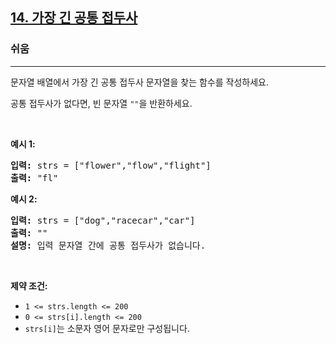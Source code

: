 <h2><a href="https://leetcode.com/problems/longest-common-prefix">14. 가장 긴 공통 접두사</a></h2><h3>쉬움</h3><hr><p>문자열 배열에서 가장 긴 공통 접두사 문자열을 찾는 함수를 작성하세요.</p>

<p>공통 접두사가 없다면, 빈 문자열 <code>&quot;&quot;</code>을 반환하세요.</p>

<p>&nbsp;</p>
<p><strong class="example">예시 1:</strong></p>

<pre>
<strong>입력:</strong> strs = [&quot;flower&quot;,&quot;flow&quot;,&quot;flight&quot;]
<strong>출력:</strong> &quot;fl&quot;
</pre>

<p><strong class="example">예시 2:</strong></p>

<pre>
<strong>입력:</strong> strs = [&quot;dog&quot;,&quot;racecar&quot;,&quot;car&quot;]
<strong>출력:</strong> &quot;&quot;
<strong>설명:</strong> 입력 문자열 간에 공통 접두사가 없습니다.
</pre>

<p>&nbsp;</p>
<p><strong>제약 조건:</strong></p>

<ul>
	<li><code>1 &lt;= strs.length &lt;= 200</code></li>
	<li><code>0 &lt;= strs[i].length &lt;= 200</code></li>
	<li><code>strs[i]</code>는 소문자 영어 문자로만 구성됩니다.</li>
</ul>
